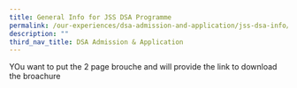 ```yaml
---
title: General Info for JSS DSA Programme
permalink: /our-experiences/dsa-admission-and-application/jss-dsa-info/
description: ""
third_nav_title: DSA Admission & Application
---
```

YOu want to put the 2 page brouche and will provide the link to download the broachure